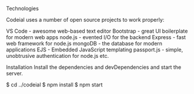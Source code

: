 Technologies

Codeial uses a number of open source projects to work properly:

VS Code - awesome web-based text editor
Bootstrap - great UI boilerplate for modern web apps
node.js - evented I/O for the backend
Express - fast web framework for node.js
mongoDB - the database for modern applications
EJS - Embedded JavaScript templating
passport.js - simple, unobtrusive authentication for node.js
etc.

Installation
Install the dependencies and devDependencies and start the server.

$ cd ../codeial
$ npm install
$ npm start
